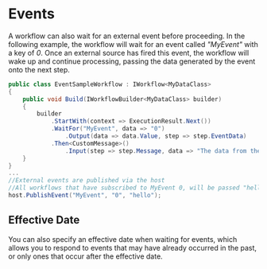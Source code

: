 # Events

A workflow can also wait for an external event before proceeding.  In the following example, the workflow will wait for an event called *"MyEvent"* with a key of *0*.  Once an external source has fired this event, the workflow will wake up and continue processing, passing the data generated by the event onto the next step.

```C#
public class EventSampleWorkflow : IWorkflow<MyDataClass>
{
    public void Build(IWorkflowBuilder<MyDataClass> builder)
    {
        builder
            .StartWith(context => ExecutionResult.Next())
            .WaitFor("MyEvent", data => "0")
                .Output(data => data.Value, step => step.EventData)
            .Then<CustomMessage>()
                .Input(step => step.Message, data => "The data from the event is " + data.Value);
    }
}
...
//External events are published via the host
//All workflows that have subscribed to MyEvent 0, will be passed "hello"
host.PublishEvent("MyEvent", "0", "hello");
```

## Effective Date

You can also specify an effective date when waiting for events, which allows you to respond to events that may have already occurred in the past, or only ones that occur after the effective date.

